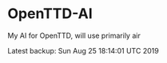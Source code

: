 # OpenTTD-AI
My AI for OpenTTD, will use primarily air

Latest backup: Sun Aug 25 18:14:01 UTC 2019
